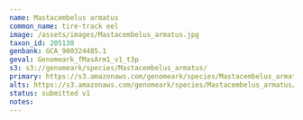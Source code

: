 ```yaml
---
name: Mastacembelus armatus
common_name: tire-track eel
image: /assets/images/Mastacembelus_armatus.jpg
taxon_id: 205130
genbank: GCA_900324485.1
geval: Genomeark_fMasArm1_v1_t3p
s3: s3://genomeark/species/Mastacembelus_armatus/
primary: https://s3.amazonaws.com/genomeark/species/Mastacembelus_armatus/fMasArm1/assembly_v1/fMasArm1_t3.p.fasta.gz
alts: https://s3.amazonaws.com/genomeark/species/Mastacembelus_armatus/fMasArm1/assembly_v1/fMasArm1_t3.h.fasta.gz
status: submitted v1
notes:
---
```

